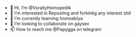 - 👋 Hi, I’m @VsratiyHomopedik
- 👀 I’m interested in Reposting and forkinkg any interest shit
- 🌱 I’m currently learning homoeblya
- 💞️ I’m looking to collaborate on gaysex
- 📫 How to reach me @Papygga on telegram

<!---
VsratiyHomopedik/VsratiyHomopedik is a ✨ special ✨ repository because its `README.md` (this file) appears on your GitHub profile.
You can click the Preview link to take a look at your changes.
--->

